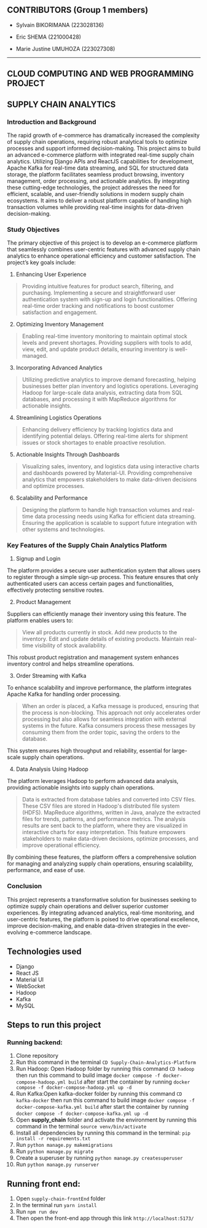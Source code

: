 ## CONTRIBUTORS (Group 1 members)

- Sylvain BIKORIMANA (223028136)

- Eric SHEMA (221000428)

- Marie Justine UMUHOZA (223027308)

---

## CLOUD COMPUTING AND WEB PROGRAMMING PROJECT

## SUPPLY CHAIN ANALYTICS

### Introduction and Background

The rapid growth of e-commerce has dramatically increased the complexity of supply chain operations, requiring robust analytical tools to optimize processes and support informed decision-making. This project aims to build an advanced e-commerce platform with integrated real-time supply chain analytics. Utilizing Django APIs and ReactJS capabilities for development, Apache Kafka for real-time data streaming, and SQL for structured data storage, the platform facilitates seamless product browsing, inventory management, order processing, and actionable analytics.
By integrating these cutting-edge technologies, the project addresses the need for efficient, scalable, and user-friendly solutions in modern supply chain ecosystems. It aims to deliver a robust platform capable of handling high transaction volumes while providing real-time insights for data-driven decision-making.

### Study Objectives

The primary objective of this project is to develop an e-commerce platform that seamlessly combines user-centric features with advanced supply chain analytics to enhance operational efficiency and customer satisfaction. The project’s key goals include:

1. Enhancing User Experience

> Providing intuitive features for product search, filtering, and purchasing.
> Implementing a secure and straightforward user authentication system with sign-up and login functionalities.
> Offering real-time order tracking and notifications to boost customer satisfaction and engagement.

2. Optimizing Inventory Management

> Enabling real-time inventory monitoring to maintain optimal stock levels and prevent shortages.
> Providing suppliers with tools to add, view, edit, and update product details, ensuring inventory is well-managed.

3. Incorporating Advanced Analytics

> Utilizing predictive analytics to improve demand forecasting, helping businesses better plan inventory and logistics operations.
> Leveraging Hadoop for large-scale data analysis, extracting data from SQL databases, and processing it with MapReduce algorithms for actionable insights.

4. Streamlining Logistics Operations

> Enhancing delivery efficiency by tracking logistics data and identifying potential delays.
> Offering real-time alerts for shipment issues or stock shortages to enable proactive resolution.

5. Actionable Insights Through Dashboards

> Visualizing sales, inventory, and logistics data using interactive charts and dashboards powered by Material-UI.
> Providing comprehensive analytics that empowers stakeholders to make data-driven decisions and optimize processes.

6. Scalability and Performance

> Designing the platform to handle high transaction volumes and real-time data processing needs using Kafka for efficient data streaming.
> Ensuring the application is scalable to support future integration with other systems and technologies.

### Key Features of the Supply Chain Analytics Platform

1. Signup and Login

The platform provides a secure user authentication system that allows users to register through a simple sign-up process. This feature ensures that only authenticated users can access certain pages and functionalities, effectively protecting sensitive routes.

2. Product Management

Suppliers can efficiently manage their inventory using this feature. The platform enables users to:

> View all products currently in stock.
> Add new products to the inventory.
> Edit and update details of existing products.
> Maintain real-time visibility of stock availability.

This robust product registration and management system enhances inventory control and helps streamline operations.

3. Order Streaming with Kafka

To enhance scalability and improve performance, the platform integrates Apache Kafka for handling order processing.

> When an order is placed, a Kafka message is produced, ensuring that the process is non-blocking.
> This approach not only accelerates order processing but also allows for seamless integration with external systems in the future.
> Kafka consumers process these messages by consuming them from the order topic, saving the orders to the database.

This system ensures high throughput and reliability, essential for large-scale supply chain operations.

4. Data Analysis Using Hadoop

The platform leverages Hadoop to perform advanced data analysis, providing actionable insights into supply chain operations.

> Data is extracted from database tables and converted into CSV files.
> These CSV files are stored in Hadoop's distributed file system (HDFS).
> MapReduce algorithms, written in Java, analyze the extracted files for trends, patterns, and performance metrics.
> The analysis results are sent back to the platform, where they are visualized in interactive charts for easy interpretation.
> This feature empowers stakeholders to make data-driven decisions, optimize processes, and improve operational efficiency.

By combining these features, the platform offers a comprehensive solution for managing and analyzing supply chain operations, ensuring scalability, performance, and ease of use.

### Conclusion

This project represents a transformative solution for businesses seeking to optimize supply chain operations and deliver superior customer experiences. By integrating advanced analytics, real-time monitoring, and user-centric features, the platform is poised to drive operational excellence, improve decision-making, and enable data-driven strategies in the ever-evolving e-commerce landscape.

## Technologies used

- Django
- React JS
- Material UI
- WebSocket
- Hadoop
- Kafka
- MySQL


## Steps to run this project

### Running backend:

1. Clone repository
2. Run this command in the terminal  `CD Supply-Chain-Analytics-Platform`
3. Run Hadoop: Open Hadoop folder by running this command `CD hadoop`  then  run this command to build image `docker compose -f docker-compose-hadoop.yml build` after start the container by running `docker compose -f docker-compose-hadoop.yml up -d`
4. Run Kafka:Open kafka-docker folder by running this command `CD kafka-docker`  then run this command to build image `docker compose -f docker-compose-kafka.yml build` after start the container by running `docker compose -f docker-compose-kafka.yml up -d`
5. Open **supply_chain** folder and activate the environment by running this command in the terminal `source venv/bin/activate`
6. Install all dependencies by running this command in the terminal: `pip install -r requirements.txt`
7. Run `python manage.py makemigrations`
8. Run `python manage.py migrate`
9. Create a superuser by running `python manage.py createsuperuser`
10. Run `python manage.py runserver`

## Running front end:

1. Open `supply-chain-frontEnd` folder
2. In the terminal run `yarn install`
3. Run `npm run dev`
4. Then open the front-end app through this link `http://localhost:5173/`
